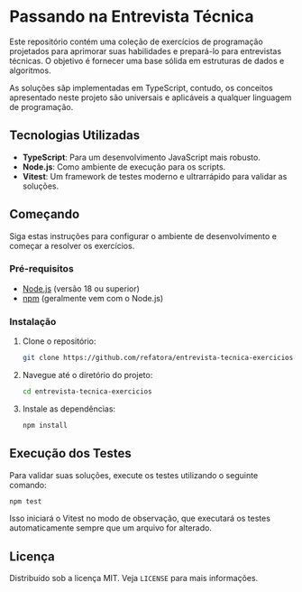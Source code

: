 # Passando na Entrevista Técnica

Este repositório contém uma coleção de exercícios de programação projetados para aprimorar suas habilidades e prepará-lo para entrevistas técnicas. O objetivo é fornecer uma base sólida em estruturas de dados e algoritmos.

As soluções sãp implementadas em TypeScript, contudo, os conceitos apresentado neste projeto são universais e aplicáveis a qualquer linguagem de programação.

## Tecnologias Utilizadas

- **TypeScript**: Para um desenvolvimento JavaScript mais robusto.
- **Node.js**: Como ambiente de execução para os scripts.
- **Vitest**: Um framework de testes moderno e ultrarrápido para validar as soluções.

## Começando

Siga estas instruções para configurar o ambiente de desenvolvimento e começar a resolver os exercícios.

### Pré-requisitos

- [Node.js](https://nodejs.org/) (versão 18 ou superior)
- [npm](https://www.npmjs.com/) (geralmente vem com o Node.js)

### Instalação

1. Clone o repositório:
   ```sh
   git clone https://github.com/refatora/entrevista-tecnica-exercicios
   ```
2. Navegue até o diretório do projeto:
   ```sh
   cd entrevista-tecnica-exercicios
   ```
3. Instale as dependências:
   ```sh
   npm install
   ```

## Execução dos Testes

Para validar suas soluções, execute os testes utilizando o seguinte comando:

```sh
npm test
```

Isso iniciará o Vitest no modo de observação, que executará os testes automaticamente sempre que um arquivo for alterado.

## Licença

Distribuído sob a licença MIT. Veja `LICENSE` para mais informações.
